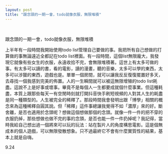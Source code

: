 ```yaml
---
layout: post
title: "跟念頭的一期一會，todo就像衣服，無限堆積"
---
```


  
&nbsp;
&nbsp;


跟念頭的一期一會，todo就像衣服，無限堆積

上半年有一段時間我開始使用todo list管理自己要做的事。我把所有自己想做的打算做的事無論遠近全都記在todo list裡面。有一段時間，這個list無限龐大，我發現它就像有些女生的衣服，永遠收拾不完，會無限堆積著。這世上有太多可做的事。有太多可以讀的書，看的電影，讀的漫畫，聽的音樂，太多可以學的東西，太多可以涉獵的東西，遊戲也是。單單一個房間，就可以讓我反反復復擺置好多天，去尋找一個我感到完美的佈置。人的一生瞬間就可以被這無限增殖的todo list耗盡。這說不上是好事或壞事。畢竟不是每個人一生都要成就個什麼事業。但這種耗盡，本質上跟那些每天一有空閒時刻就打開抖音快手刷短視頻的人對其人生的耗盡是同一種類型的。人生被完全的稀釋了。那段時間我會發明出跟「博學」相關的概念來為這種稀釋自圓其說。但「稀釋」這件事總讓我覺得不如「濃厚」來的好。斷舍離，是否也適用於念頭呢？想做這個想做那個的念頭。就像一件一件的把不穿的衣服扔掉，那些想做也做不完的事的念頭，是否也能一件一件扔掉呢？我記得，當時我給自己想出過一個將來可以玩的玩法：站在製片人的角度構思電影。這是個無成本的個人遊戲，可以無限發散想象。只不過最終它不會有什麼實質性的結果，基本上就是自嗨。

9.24